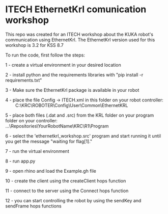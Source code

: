 ITECH EthernetKrl comunication workshop
=======================================

This repo was created for an ITECH workshop about the KUKA robot's communication using EthernetKrl.
The EthernetKrl version used for this workshop is 3.2 for KSS 8.7

To run the code, first follow the steps:

1 - create a virtual environment in your desired location

2 - install python and the requirements libraries with "pip install -r requirements.txt"

3 - Make sure the EthernetKrl package is available in your robot

4 - place the file Config -> ITECH.xml in this folder on your robot controller:
        C:\KRC\ROBOTER\Config\User\Common\EthernetKRL

5 - place both files (.dat and .src) from the KRL folder on your program folder on your controller:
        ...\Repositories\YourRobotName\KRC\R1\Program

6 - select the 'ethernetkrl_workshop.src' program and start running it until you get the message "waiting for flag[1]."

7 - run the virtual environment

8 - run app.py 

9 - open rhino and load the Example.gh file

10 - create the client using the createClient hops function

11 - connect to the server using the Connect hops function

12 - you can start controlling the robot by using the sendKey and sendFrame hops functions